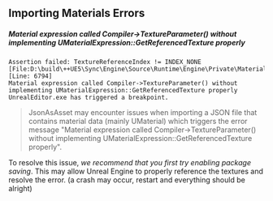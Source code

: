 ## Importing Materials Errors


##### Material expression called Compiler->TextureParameter() without implementing UMaterialExpression::GetReferencedTexture properly
```
Assertion failed: TextureReferenceIndex != INDEX_NONE [File:D:\build\++UE5\Sync\Engine\Source\Runtime\Engine\Private\Materials\HLSLMaterialTranslator.cpp] [Line: 6794] 
Material expression called Compiler->TextureParameter() without implementing UMaterialExpression::GetReferencedTexture properly
UnrealEditor.exe has triggered a breakpoint.
```

> JsonAsAsset may encounter issues when importing a JSON file that contains material data (mainly UMaterial) which triggers the error message "Material expression called Compiler->TextureParameter() without implementing UMaterialExpression::GetReferencedTexture properly".

To resolve this issue, *we recommend that you first try enabling package saving*. This may allow Unreal Engine to properly reference the textures and resolve the error. (a crash may occur, restart and everything should be alright)
